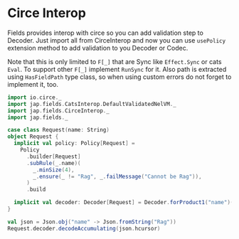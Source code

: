 # Circe Interop

Fields provides interop with circe so you can add validation step to Decoder.
Just import all from CirceInterop and now you can use `usePolicy` extension method to add validation to you Decoder or Codec.

Note that this is only limited to `F[_]` that are Sync like `Effect.Sync` or cats `Eval`. To support other `F[_]` implement `RunSync` for it.
Also path is extracted using `HasFieldPath` type class, so when using custom errors do not forget to implement it, too.

```scala mdoc
import io.circe._
import jap.fields.CatsInterop.DefaultValidatedNelVM._
import jap.fields.CirceInterop._
import jap.fields._

case class Request(name: String)
object Request {
  implicit val policy: Policy[Request] =
    Policy
      .builder[Request]
      .subRule(_.name)(
        _.minSize(4),
        _.ensure(_ != "Rag", _.failMessage("Cannot be Rag")),
      )
      .build

  implicit val decoder: Decoder[Request] = Decoder.forProduct1("name")(Request.apply).usePolicy(policy)
}

val json = Json.obj("name" -> Json.fromString("Rag"))
Request.decoder.decodeAccumulating(json.hcursor)
```
